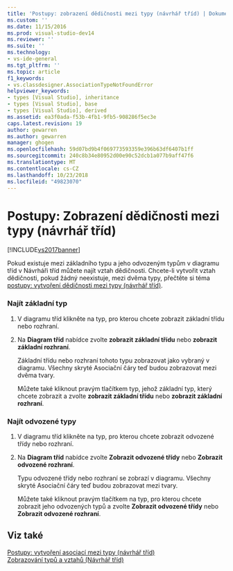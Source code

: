 ```yaml
---
title: 'Postupy: zobrazení dědičnosti mezi typy (návrhář tříd) | Dokumentace Microsoftu'
ms.custom: ''
ms.date: 11/15/2016
ms.prod: visual-studio-dev14
ms.reviewer: ''
ms.suite: ''
ms.technology:
- vs-ide-general
ms.tgt_pltfrm: ''
ms.topic: article
f1_keywords:
- vs.classdesigner.AssociationTypeNotFoundError
helpviewer_keywords:
- types [Visual Studio], inheritance
- types [Visual Studio], base
- types [Visual Studio], derived
ms.assetid: ea3f0ada-f53b-4fb1-9fb5-908286f5ec3e
caps.latest.revision: 19
author: gewarren
ms.author: gewarren
manager: ghogen
ms.openlocfilehash: 59d07bd9b4f069773593359e396b63df6407b1ff
ms.sourcegitcommit: 240c8b34e80952d00e90c52dcb1a077b9aff47f6
ms.translationtype: MT
ms.contentlocale: cs-CZ
ms.lasthandoff: 10/23/2018
ms.locfileid: "49823070"
---
```

# <a name="how-to-view-inheritance-between-types-class-designer"></a>Postupy: Zobrazení dědičnosti mezi typy (návrhář tříd)
[!INCLUDE[vs2017banner](../includes/vs2017banner.md)]

Pokud existuje mezi základního typu a jeho odvozeným typům v diagramu tříd v Návrháři tříd můžete najít vztah dědičnosti. Chcete-li vytvořit vztah dědičnosti, pokud žádný neexistuje, mezi dvěma typy, přečtěte si téma [postupy: vytvoření dědičnosti mezi typy (návrhář tříd)](../ide/how-to-create-inheritance-between-types-class-designer.md).  
  
### <a name="to-find-the-base-type"></a>Najít základní typ  
  
1. V diagramu tříd klikněte na typ, pro kterou chcete zobrazit základní třídu nebo rozhraní.  
  
2. Na **Diagram tříd** nabídce zvolte **zobrazit základní třídu** nebo **zobrazit základní rozhraní**.  
  
    Základní třídu nebo rozhraní tohoto typu zobrazovat jako vybraný v diagramu. Všechny skryté Asociační čáry teď budou zobrazovat mezi dvěma tvary.  
  
   Můžete také kliknout pravým tlačítkem typ, jehož základní typ, který chcete zobrazit a zvolte **zobrazit základní třídu** nebo **zobrazit základní rozhraní**.  
  
### <a name="to-find-the-derived-types"></a>Najít odvozené typy  
  
1. V diagramu tříd klikněte na typ, pro kterou chcete zobrazit odvozené třídy nebo rozhraní.  
  
2. Na **Diagram tříd** nabídce zvolte **Zobrazit odvozené třídy** nebo **Zobrazit odvozené rozhraní**.  
  
    Typu odvozené třídy nebo rozhraní se zobrazí v diagramu. Všechny skryté Asociační čáry teď budou zobrazovat mezi tvary.  
  
   Můžete také kliknout pravým tlačítkem na typ, pro kterou chcete zobrazit jeho odvozených typů a zvolte **Zobrazit odvozené třídy** nebo **Zobrazit odvozené rozhraní**.  
  
## <a name="see-also"></a>Viz také  
 [Postupy: vytvoření asociací mezi typy (návrhář tříd)](../ide/how-to-create-associations-between-types-class-designer.md)   
 [Zobrazování typů a vztahů (Návrhář tříd)](../ide/viewing-types-and-relationships-class-designer.md)



